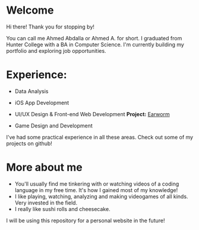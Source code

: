 # Welcome

Hi there! Thank you for stopping by!

You can call me Ahmed Abdalla or Ahmed A. for short.
I graduated from Hunter College with a BA in Computer Science. I'm currently building my portfolio and exploring job opportunities.

# Experience:
- Data Analysis
- iOS App Development

- UI/UX Design & Front-end Web Development
**Project:** [Earworm](/guides/content/editing-an-existing-page)

- Game Design and Development

I've had some practical experience in all these areas. Check out some of my projects on github!

# More about me
- You'll usually find me tinkering with or watching videos of a coding language in my free time. It's how I gained most of my knowledge!
- I like playing, watching, analyzing and making videogames of all kinds. Very invested in the field.
- I really like sushi rolls and cheesecake.

I will be using this repository for a personal website in the future!
